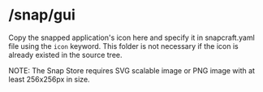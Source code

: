 # /snap/gui

Copy the snapped application's icon here and specify it in snapcraft.yaml file using the `icon` keyword.  This folder is not necessary if the icon is already existed in the source tree.

NOTE: The Snap Store requires SVG scalable image or PNG image with at least 256x256px in size.